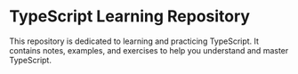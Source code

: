 # TypeScript Learning Repository

This repository is dedicated to learning and practicing TypeScript. It contains notes, examples, and exercises to help you understand and master TypeScript.

